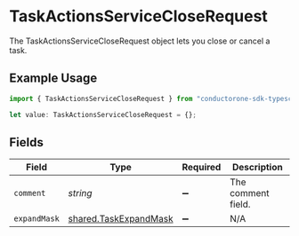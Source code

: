 # TaskActionsServiceCloseRequest

The TaskActionsServiceCloseRequest object lets you close or cancel a task.

## Example Usage

```typescript
import { TaskActionsServiceCloseRequest } from "conductorone-sdk-typescript/sdk/models/shared";

let value: TaskActionsServiceCloseRequest = {};
```

## Fields

| Field                                                                 | Type                                                                  | Required                                                              | Description                                                           |
| --------------------------------------------------------------------- | --------------------------------------------------------------------- | --------------------------------------------------------------------- | --------------------------------------------------------------------- |
| `comment`                                                             | *string*                                                              | :heavy_minus_sign:                                                    | The comment field.                                                    |
| `expandMask`                                                          | [shared.TaskExpandMask](../../../sdk/models/shared/taskexpandmask.md) | :heavy_minus_sign:                                                    | N/A                                                                   |